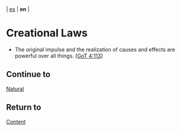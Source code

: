 | [es](../español/leyes-creacionales.md) | **en** |

#  Creational Laws

- The original impulse and the realization of causes and effects are powerful over all things. [[GoT 4:113](./references.md/#GoT)]


## Continue to

[Natural](./natural-laws.md)


## Return to

[Content](./content.md)
